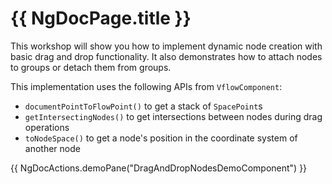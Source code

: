 # {{ NgDocPage.title }}

This workshop will show you how to implement dynamic node creation with basic drag and drop functionality. It also demonstrates how to attach nodes to groups or detach them from groups.

This implementation uses the following APIs from `VflowComponent`:

- `documentPointToFlowPoint()` to get a stack of `SpacePoint`s
- `getIntersectingNodes()` to get intersections between nodes during drag operations
- `toNodeSpace()` to get a node's position in the coordinate system of another node

{{ NgDocActions.demoPane("DragAndDropNodesDemoComponent") }}
